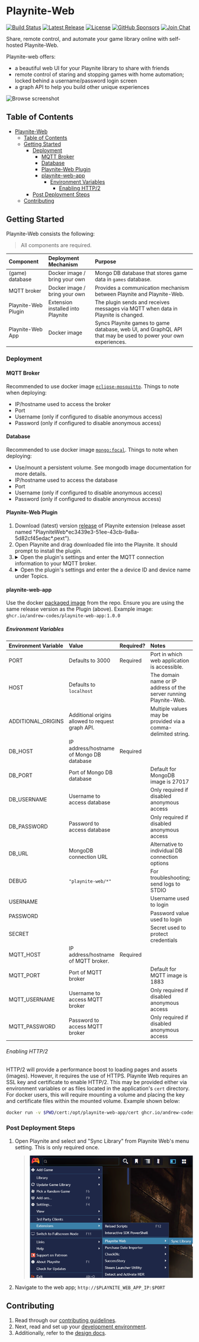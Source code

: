 # Playnite-Web

[![Build Status](https://github.com/andrew-codes/playnite-web/actions/workflows/main.yml/badge.svg)](https://github.com/andrew-codes/playnite-web/actions/workflows/main.yml)
[![Latest Release](https://img.shields.io/github/v/release/andrew-codes/playnite-web)](https://github.com/andrew-codes/playnite-web/releases/latest)
[![License](https://img.shields.io/github/license/andrew-codes/playnite-web)](https://github.com/andrew-codes/playnite-web?tab=AGPL-3.0-1-ov-file#readme)
[![GitHub Sponsors](https://img.shields.io/github/sponsors/andrew-codes)](https://github.com/sponsors/andrew-codes)
[![Join Chat](https://img.shields.io/badge/dynamic/json?url=https%3A%2F%2Fmatrix.org%2F_matrix%2Fclient%2Funstable%2Fim.nheko.summary%2Fsummary%2F%2523playnite-web%3Agitter.im&query=num_joined_members&label=Chat%20Members)](https://matrix.to/#/#playnite-web:gitter.im)

Share, remote control, and automate your game library online with self-hosted Playnite-Web.

Playnite-web offers:

- a beautiful web UI for your Playnite library to share with friends
- remote control of staring and stopping games with home automation; locked behind a username/password login screen
- a graph API to help you build other unique experiences

![Browse screenshot](docs/assets/images/browse-screenshot.png)

## Table of Contents

- [Playnite-Web](#playnite-web)
  - [Table of Contents](#table-of-contents)
  - [Getting Started](#getting-started)
    - [Deployment](#deployment)
      - [MQTT Broker](#mqtt-broker)
      - [Database](#database)
      - [Playnite-Web Plugin](#playnite-web-plugin)
      - [playnite-web-app](#playnite-web-app)
        - [Environment Variables](#environment-variables)
          - [Enabling HTTP/2](#enabling-http2)
    - [Post Deployment Steps](#post-deployment-steps)
  - [Contributing](#contributing)

## Getting Started

Playnite-Web consists the following:

> All components are required.

| Component           | Deployment Mechanism              | Purpose                                                                                                        |
| :------------------ | :-------------------------------- | :------------------------------------------------------------------------------------------------------------- |
| (game) database     | Docker image / bring your own     | Mongo DB database that stores game data in `games` database.                                                   |
| MQTT broker         | Docker image / bring your own     | Provides a communication mechanism between Playnite and Playnite-Web.                                          |
| Playnite-Web Plugin | Extension installed into Playnite | The plugin sends and receives messages via MQTT when data in Playnite is changed.                              |
| Playnite-Web App    | Docker image                      | Syncs Playnite games to game database, web UI, and GraphQL API that may be used to power your own experiences. |

### Deployment

#### MQTT Broker

Recommended to use docker image [`eclipse-mosquitto`](https://hub.docker.com/_/eclipse-mosquitto/). Things to note when deploying:

- IP/hostname used to access the broker
- Port
- Username (only if configured to disable anonymous access)
- Password (only if configured to disable anonymous access)

#### Database

Recommended to use docker image [`mongo:focal`](https://hub.docker.com/_/mongo/). Things to note when deploying:

- Use/mount a persistent volume. See mongodb image documentation for more details.
- IP/hostname used to access the database
- Port
- Username (only if configured to disable anonymous access)
- Password (only if configured to disable anonymous access)

#### Playnite-Web Plugin

1. Download (latest) version [release](https://github.com/andrew-codes/playnite-web/releases) of Playnite extension (release asset named "PlayniteWeb\*ec3439e3-51ee-43cb-9a8a-5d82cf45edac\*.pext").
1. Open Playnite and drag downloaded file into the Playnite. It should prompt to install the plugin.
1. <details><summary>Open the plugin's settings and enter the MQTT connection information to your MQTT broker.</summary>
      > ![Mqtt connection settings screenshot](docs/assets/images/mqtt-connection-screenshot.png)
   </details>
1. <details><summary>Open the plugin's settings and enter the a device ID and device name under Topics.</summary>
   > ![Topics settings screenshot](docs/assets/images/topics-screenshot.png)
   </details>

#### playnite-web-app

Use the docker [packaged image](https://github.com/andrew-codes/playnite-web/pkgs/container/playnite-web-app) from the repo. Ensure you are using the same release version as the Plugin (above). Example image: `ghcr.io/andrew-codes/playnite-web-app:1.0.0`

##### Environment Variables

| Environment Variable | Value                                            | Required? | Notes                                                             |
| :------------------- | :----------------------------------------------- | :-------- | :---------------------------------------------------------------- |
| PORT                 | Defaults to 3000                                 | Required  | Port in which web application is accessible.                      |
| HOST                 | Defaults to `localhost`                          |           | The domain name or IP address of the server running Playnite-Web. |
| ADDITIONAL_ORIGINS   | Additional origins allowed to request graph API. |           | Multiple values may be provided via a comma-delimited string.     |
| DB_HOST              | IP address/hostname of Mongo DB database         | Required  |                                                                   |
| DB_PORT              | Port of Mongo DB database                        |           | Default for MongoDB image is 27017                                |
| DB_USERNAME          | Username to access database                      |           | Only required if disabled anonymous access                        |
| DB_PASSWORD          | Password to access database                      |           | Only required if disabled anonymous access                        |
| DB_URL               | MongoDB connection URL                           |           | Alternative to individual DB connection options                   |
| DEBUG                | `"playnite-web/*"`                               |           | For troubleshooting; send logs to STDIO                           |
| USERNAME             |                                                  |           | Username used to login                                            |
| PASSWORD             |                                                  |           | Password value used to login                                      |
| SECRET               |                                                  |           | Secret used to protect credentials                                |
| MQTT_HOST            | IP address/hostname of MQTT broker.              | Required  |                                                                   |
| MQTT_PORT            | Port of MQTT broker                              |           | Default for MQTT image is 1883                                    |
| MQTT_USERNAME        | Username to access MQTT broker                   |           | Only required if disabled anonymous access                        |
| MQTT_PASSWORD        | Password to access MQTT broker                   |           | Only required if disabled anonymous access                        |

###### Enabling HTTP/2

HTTP/2 will provide a performance boost to loading pages and assets (images). However, it requires the use of HTTPS. Playnite Web requires an SSL key and certificate to enable HTTP/2. This may be provided either via environment variables or as files located in the application's `cert` directory. For docker users, this will require mounting a volume and placing the key and certificate files within the mounted volume. Example shown below:

```sh
docker run -v $PWD/cert:/opt/playnite-web-app/cert ghcr.io/andrew-codes/playnite-web-app:latest
```

### Post Deployment Steps

1. Open Playnite and select and "Sync Library" from Playnite Web's menu setting. This is only required once.
   > ![Sync Library menu setting](docs/assets/images/sync-library-menu-setting.png)
1. Navigate to the web app; `http://$PLAYNITE_WEB_APP_IP:$PORT`

## Contributing

1. Read through our [contributing guidelines](docs/CONTRIBUTING.md).
2. Next, read and set up your [development environment](docs/contributing/development-environment.md).
3. Additionally, refer to the [design docs](docs/design).
